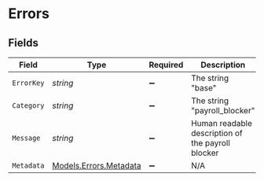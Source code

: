 # Errors


## Fields

| Field                                                     | Type                                                      | Required                                                  | Description                                               |
| --------------------------------------------------------- | --------------------------------------------------------- | --------------------------------------------------------- | --------------------------------------------------------- |
| `ErrorKey`                                                | *string*                                                  | :heavy_minus_sign:                                        | The string "base"                                         |
| `Category`                                                | *string*                                                  | :heavy_minus_sign:                                        | The string "payroll_blocker"                              |
| `Message`                                                 | *string*                                                  | :heavy_minus_sign:                                        | Human readable description of the payroll blocker         |
| `Metadata`                                                | [Models.Errors.Metadata](../../Models/Errors/Metadata.md) | :heavy_minus_sign:                                        | N/A                                                       |